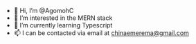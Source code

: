 - 👋 Hi, I’m @AgomohC
- 👀 I’m interested in the MERN stack
- 🌱 I’m currently learning Typescript
- 📫 I can be contacted via email at chinaemerema@gmail.com

<!---
AgomohC/AgomohC is a ✨ special ✨ repository because its `README.md` (this file) appears on your GitHub profile.
You can click the Preview link to take a look at your changes.
--->
